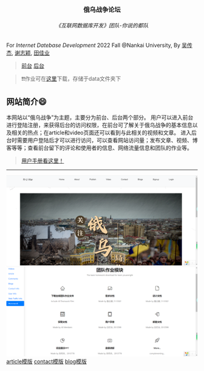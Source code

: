 <h3 align="center">俄乌战争论坛</h3>
<h6 align="center">《互联网数据库开发》团队-你说的都队</h6>

For *Internet Datebase Development* 2022 Fall @Nankai University,
By [吴传杰](https://github.com/Metreacs), [谢志颖](https://github.com/0Jasmine), [田佳业](https://github.com/Lunaticsky-tql)
<br>

>[前台](http://8.130.17.136/RUW/frontend/web/) [后台](http://8.130.17.136/RUW/backend/web)

>❗❗作业可在[这里](http://8.130.17.136/RUW/data)下载，存储于data文件夹下

网站简介😄
----------

本网站以“俄乌战争”为主题，主要分为前台、后台两个部分。
用户可以进入前台进行登陆注册，来获得后台的访问权限，在前台可了解关于俄乌战争的基本信息以及相关的热点；在article和video页面还可以看到与此相关的视频和文章。
进入后台时需要用户登陆后才可以进行访问，可以查看网站访问量；发布文章、视频、博客等等；查看前台留下的评论和使用者的信息、网络流量信息和团队的作业等。

>[用户手册看这里！](data/team/你说的都队_用户手册(2013778_2113302_2013599).pdf)
---
![homepage](README.asset/frontend_homepage.png)
![homepage](README.asset/backend_homepage.png)
[article模版](https://colorlib.com/wp/template/revive/)
[contact模版]()
[blog模版](https://www.free-css.com/free-css-templates/page250/24-news)
